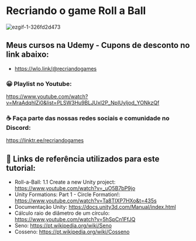 # Recriando o game Roll a Ball

![ezgif-1-326fd2d473](https://user-images.githubusercontent.com/68354176/156931245-c0b9546f-1bab-4147-a031-5db62e21da5e.gif)

## Meus cursos na Udemy - Cupons de desconto no link abaixo:
* https://wlo.link/@recriandogames



### 😀 Playlist no Youtube:
https://www.youtube.com/watch?v=MraAdqhlZi0&list=PLSW3Hu9BLJUxI2P_NpIUyljod_YONkzQf

### ☕ Faça parte das nossas redes sociais e comunidade no Discord: 
https://linktr.ee/recriandogames

## 🚀 Links de referência utilizados para este tutorial:

* Roll-a-Ball: 1.1 Create a new Unity project: https://www.youtube.com/watch?v=_uO5B7bP9jo
* Unity Formations: Part 1 - Circle Formation!: https://www.youtube.com/watch?v=Ta8TIXP7HXo&t=435s
* Documentação Unity: https://docs.unity3d.com/Manual/index.html
* Cálculo raio de diâmetro de um círculo: https://www.youtube.com/watch?v=5hSpCn1FfJQ
* Seno: https://pt.wikipedia.org/wiki/Seno
* Cosseno: https://pt.wikipedia.org/wiki/Cosseno

